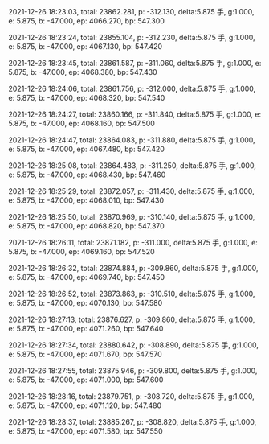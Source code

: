 2021-12-26 18:23:03, total: 23862.281, p: -312.130, delta:5.875 手, g:1.000, e: 5.875, b: -47.000, ep: 4066.270, bp: 547.300

2021-12-26 18:23:24, total: 23855.104, p: -312.230, delta:5.875 手, g:1.000, e: 5.875, b: -47.000, ep: 4067.130, bp: 547.420

2021-12-26 18:23:45, total: 23861.587, p: -311.060, delta:5.875 手, g:1.000, e: 5.875, b: -47.000, ep: 4068.380, bp: 547.430

2021-12-26 18:24:06, total: 23861.756, p: -312.000, delta:5.875 手, g:1.000, e: 5.875, b: -47.000, ep: 4068.320, bp: 547.540

2021-12-26 18:24:27, total: 23860.166, p: -311.840, delta:5.875 手, g:1.000, e: 5.875, b: -47.000, ep: 4068.160, bp: 547.500

2021-12-26 18:24:47, total: 23864.083, p: -311.880, delta:5.875 手, g:1.000, e: 5.875, b: -47.000, ep: 4067.480, bp: 547.420

2021-12-26 18:25:08, total: 23864.483, p: -311.250, delta:5.875 手, g:1.000, e: 5.875, b: -47.000, ep: 4068.430, bp: 547.460

2021-12-26 18:25:29, total: 23872.057, p: -311.430, delta:5.875 手, g:1.000, e: 5.875, b: -47.000, ep: 4068.010, bp: 547.430

2021-12-26 18:25:50, total: 23870.969, p: -310.140, delta:5.875 手, g:1.000, e: 5.875, b: -47.000, ep: 4068.820, bp: 547.370

2021-12-26 18:26:11, total: 23871.182, p: -311.000, delta:5.875 手, g:1.000, e: 5.875, b: -47.000, ep: 4069.160, bp: 547.520

2021-12-26 18:26:32, total: 23874.884, p: -309.860, delta:5.875 手, g:1.000, e: 5.875, b: -47.000, ep: 4069.740, bp: 547.450

2021-12-26 18:26:52, total: 23873.863, p: -310.510, delta:5.875 手, g:1.000, e: 5.875, b: -47.000, ep: 4070.130, bp: 547.580

2021-12-26 18:27:13, total: 23876.627, p: -309.860, delta:5.875 手, g:1.000, e: 5.875, b: -47.000, ep: 4071.260, bp: 547.640

2021-12-26 18:27:34, total: 23880.642, p: -308.890, delta:5.875 手, g:1.000, e: 5.875, b: -47.000, ep: 4071.670, bp: 547.570

2021-12-26 18:27:55, total: 23875.946, p: -309.800, delta:5.875 手, g:1.000, e: 5.875, b: -47.000, ep: 4071.000, bp: 547.600

2021-12-26 18:28:16, total: 23879.751, p: -308.720, delta:5.875 手, g:1.000, e: 5.875, b: -47.000, ep: 4071.120, bp: 547.480

2021-12-26 18:28:37, total: 23885.267, p: -308.820, delta:5.875 手, g:1.000, e: 5.875, b: -47.000, ep: 4071.580, bp: 547.550